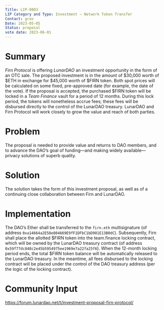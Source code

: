 ```yaml
---
Title: LIP-0003
LIP Category and Type: Investment – Network Token Transfer
Contact: grav
Date: 2023-05-05
Status: proposal
vote date: 2023-06-01
---
```

# Summary
_Firn Protocol_ is offering _LunarDAO_ an investment opportunity in the form of an OTC sale.
The proposed investment is in the amount of $30,000 worth of $ETH in exchange for $45,000 worth of $FIRN token.
Both spot prices will be calculated on some fixed, pre-approved date (for example, the date of the vote).
If the proposal is accepted, the purchased $FIRN token will be locked in a _Team Finance_ vault for a period of 12 months. During this lock period, the tokens will nonetheless accrue fees; these fees will be disbursed directly to the control of the LunarDAO treasury.
LunarDAO and Firn Protocol will work closely to grow the value and reach of both parties.

# Problem
The proposal is needed to provide value and returns to DAO members, and to advance the DAO’s goal of funding—and making widely available—privacy solutions of superb quality.

# Solution
The solution takes the form of this investment proposal, as well as of a continuing close collaboration between Firn and LunarDAO.

# Implementation
The DAO’s Ether shall be transferred to the `firn.eth` multisignature (of address `0xa14664a2E58e804669E9fF1DFbC1bD981E13B0dC`).
Subsequently, Firn shall place the allotted $FIRN token into the team.finance locking contract, which will be owned by the LunarDAO treasury contract (of address `0x59f77dc848c2e45b5954975ee1969e7a22fa25f6`).
When the 12-month locking period ends, the total $FIRN token balance will be automatically released to the LunarDAO treasury.
In the meantime, all fees disbursed to the locking contract will be placed under the control of the DAO treasury address (per the logic of the locking contract).

# Community Input
https://forum.lunardao.net/t/investment-proposal-firn-protocol/
